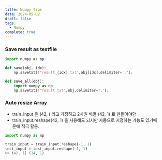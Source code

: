 ```yaml
---
title: Numpy Tips
date: 2024-05-02
draft: false
tags:
  - Numpy
complete: true
---
```

### Save result as textfile
```python
import numpy as np

def save(obj, idx):
	np.savetxt(f"result_{idx}.txt",obj[idx],delimiter=',');

def save_all(obj):
	import numpy as np
	np.savetxt(f"result.txt",obj,delimiter=',');
```

### Auto resize Array 
- train_input 은 (42, ) 라고 가정하고 2차원 배열 (42, 1) 로 만들어야함
- train_input.reshape(42, 1) 을 사용해도 되지만 자동으로 지정하는 기능도 있기때문에 적극 활용.
```python
import numpy as np

train_input = train_input.reshape(-1, 1)
test_input = test_input.reshape(-1, 1)
>> (42, 1) (14, 1)
```
